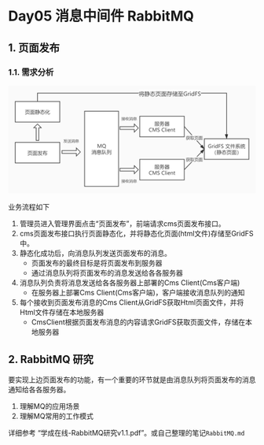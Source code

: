 # Day05 消息中间件 RabbitMQ

## 1. 页面发布
### 1.1. 需求分析

![页面发布流程图](images/20200429224802066_26638.jpg)

业务流程如下

1. 管理员进入管理界面点击“页面发布”，前端请求cms页面发布接口。
2. cms页面发布接口执行页面静态化，并将静态化页面(html文件)存储至GridFS中。
3. 静态化成功后，向消息队列发送页面发布的消息。
    - 页面发布的最终目标是将页面发布到服务器
    - 通过消息队列将页面发布的消息发送给各各服务器
4. 消息队列负责将消息发送给各各服务器上部署的Cms Client(Cms客户端)
    - 在服务器上部署Cms Client(Cms客户端)，客户端接收消息队列的通知
5. 每个接收到页面发布消息的Cms Client从GridFS获取Html页面文件，并将Html文件存储在本地服务器
    - CmsClient根据页面发布消息的内容请求GridFS获取页面文件，存储在本地服务器

## 2. RabbitMQ 研究

要实现上边页面发布的功能，有一个重要的环节就是由消息队列将页面发布的消息通知给各各服务器。

1. 理解MQ的应用场景
2. 理解MQ常用的工作模式

详细参考 “学成在线-RabbitMQ研究v1.1.pdf”。或自己整理的笔记`RabbitMQ.md`

